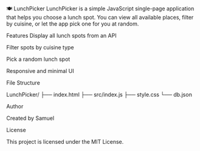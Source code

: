 🍽️ LunchPicker
LunchPicker is a simple JavaScript single-page application that helps you choose a lunch spot. You can view all available places, filter by cuisine, or let the app pick one for you at random.

Features
Display all lunch spots from an API

Filter spots by cuisine type

Pick a random lunch spot

Responsive and minimal UI

File Structure


LunchPicker/
├── index.html
├── src/index.js
├── style.css
└── db.json

Author

Created by Samuel

License

This project is licensed under the MIT License.

